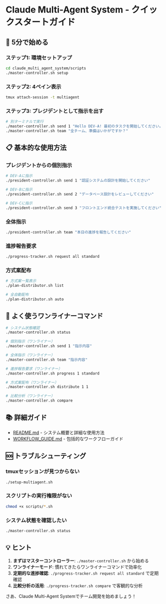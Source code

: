 # Claude Multi-Agent System - クイックスタートガイド

## 🚀 5分で始める

### ステップ1: 環境セットアップ
```bash
cd claude_multi_agent_system/scripts
./master-controller.sh setup
```

### ステップ2: 4ペイン表示
```bash
tmux attach-session -t multiagent
```

### ステップ3: プレジデントとして指示を出す
```bash
# 別ターミナルで実行
./master-controller.sh send 1 "Hello DEV-A! 最初のタスクを開始してください。"
./master-controller.sh team "全チーム、準備はいかがですか？"
```

## 📋 基本的な使用方法

### プレジデントからの個別指示
```bash
# DEV-Aに指示
./president-controller.sh send 1 "認証システムの設計を開始してください"

# DEV-Bに指示  
./president-controller.sh send 2 "データベース設計をレビューしてください"

# DEV-Cに指示
./president-controller.sh send 3 "フロントエンド統合テストを実施してください"
```

### 全体指示
```bash
./president-controller.sh team "本日の進捗を報告してください"
```

### 進捗報告要求
```bash
./progress-tracker.sh request all standard
```

### 方式案配布
```bash
# 方式案一覧表示
./plan-distributor.sh list

# 全自動配布
./plan-distributor.sh auto
```

## 🎯 よく使うワンライナーコマンド

```bash
# システム状態確認
./master-controller.sh status

# 個別指示（ワンライナー）
./master-controller.sh send 1 "指示内容"

# 全体指示（ワンライナー）  
./master-controller.sh team "指示内容"

# 進捗報告要求（ワンライナー）
./master-controller.sh progress 1 standard

# 方式案配布（ワンライナー）
./master-controller.sh distribute 1 1

# 比較分析（ワンライナー）
./master-controller.sh compare
```

## 📚 詳細ガイド

- [README.md](./README.md) - システム概要と詳細な使用方法
- [WORKFLOW_GUIDE.md](./WORKFLOW_GUIDE.md) - 包括的なワークフローガイド

## 🆘 トラブルシューティング

### tmuxセッションが見つからない
```bash
./setup-multiagent.sh
```

### スクリプトの実行権限がない
```bash
chmod +x scripts/*.sh
```

### システム状態を確認したい
```bash
./master-controller.sh status
```

## 💡 ヒント

1. **まずはマスターコントローラー**: `./master-controller.sh` から始める
2. **ワンライナーモード**: 慣れてきたらワンライナーコマンドで効率化
3. **定期的な進捗確認**: `./progress-tracker.sh request all standard` で定期確認
4. **比較分析の活用**: `./progress-tracker.sh compare` で客観的な分析

さあ、Claude Multi-Agent Systemでチーム開発を始めましょう！ 
